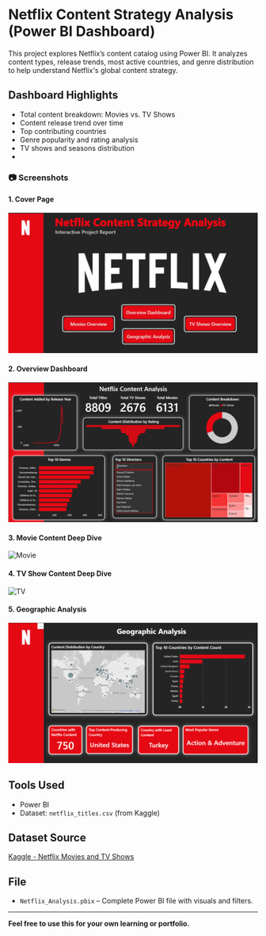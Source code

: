 # Netflix Content Strategy Analysis (Power BI Dashboard)

This project explores Netflix’s content catalog using Power BI. It analyzes content types, release trends, most active countries, and genre distribution to help understand Netflix's global content strategy.

## Dashboard Highlights
- Total content breakdown: Movies vs. TV Shows
- Content release trend over time
- Top contributing countries
- Genre popularity and rating analysis
- TV shows and seasons distribution
- 
### 📷 Screenshots

#### 1. Cover Page  
![Cover](ScreenShots/01_Coverpage.png)

#### 2. Overview Dashboard  
![Overview](ScreenShots/02_overview_dashboard.png)

#### 3. Movie Content Deep Dive  
![Movie](ScreenShots/03_movie_deep_dive.png)

#### 4. TV Show Content Deep Dive  
![TV](ScreenShots/04_tv_show_analysis.png)

#### 5. Geographic Analysis  
![Geo](ScreenShots/05_geographic_analysis.png)

## Tools Used
- Power BI
- Dataset: `netflix_titles.csv` (from Kaggle)
  
## Dataset Source
[Kaggle - Netflix Movies and TV Shows](https://www.kaggle.com/datasets/shivamb/netflix-shows)

## File
- `Netflix_Analysis.pbix` – Complete Power BI file with visuals and filters.

---

**Feel free to use this for your own learning or portfolio.**
